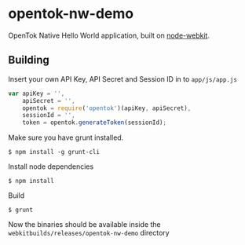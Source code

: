 # opentok-nw-demo

OpenTok Native Hello World application, built on [node-webkit](https://github.com/rogerwang/node-webkit).

## Building

Insert your own API Key, API Secret and Session ID in to `app/js/app.js`

```javascript
var apiKey = '',
    apiSecret = '',
    opentok = require('opentok')(apiKey, apiSecret),
    sessionId = '',
    token = opentok.generateToken(sessionId);
```

Make sure you have grunt installed.

```
$ npm install -g grunt-cli
```

Install node dependencies

```
$ npm install
```

Build

```
$ grunt
```

Now the binaries should be available inside the `webkitbuilds/releases/opentok-nw-demo` directory
